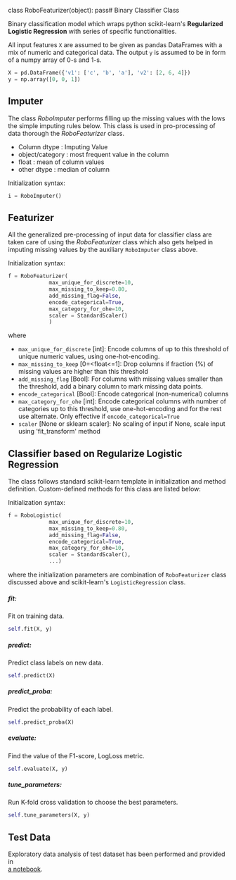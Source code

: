 class RoboFeaturizer(object):
    pass# Binary Classifier Class

Binary classification model which wraps python scikit-learn's **Regularized Logistic Regression**
with series of specific functionalities.

All input features `X` are assumed to be given as pandas DataFrames 
with a mix of numeric and categorical data. The output `y` is assumed to be in form of a numpy array of 0-s and 1-s.
```python
X = pd.DataFrame({'v1': ['c', 'b', 'a'], 'v2': [2, 6, 4]}) 
y = np.array([0, 0, 1])
```

## Imputer
The class *RoboImputer* performs filling up the missing values with the lows the simple imputing rules below.
This class is used in pro-processing of data thorough the *RoboFeaturizer* class.   
 - Column dtype    :   Imputing Value
 - object/category :   most frequent value in the column
 - float           :   mean of column values
 - other dtype     :   median of column
 
 Initialization syntax:
```python
i = RoboImputer()
```  

## Featurizer
All the generalized pre-processing of input data for classifier class are taken care of using 
the *RoboFeaturizer* class which also gets helped in imputing missing values by the auxiliary 
`RoboImputer` class above.

Initialization syntax: 
```python
f = RoboFeaturizer(
             max_unique_for_discrete=10,
             max_missing_to_keep=0.80,
             add_missing_flag=False,
             encode_categorical=True,
             max_category_for_ohe=10,
             scaler = StandardScaler()
             )
```
where 
 - `max_unique_for_discrete` [int]: Encode columns of up to this threshold of unique numeric values, using one-hot-encoding.  
 - `max_missing_to_keep` [0=<float<=1]: Drop columns if fraction (%) of missing values are higher than this threshold
 - `add_missing_flag` [Bool]: For columns with missing values smaller than the threshold, add a binary column to mark missing data points. 
 - `encode_categorical` [Bool]: Encode categorical (non-numerical) columns
 - `max_category_for_ohe` [int]: Encode categorical columns with number of categories up to this threshold, use one-hot-encoding and for the rest use alternate. Only effective if `encode_categorical=True` 
 -  `scaler` [None or sklearn scaler]:  No scaling of input if None, scale input using 'fit_transform' method



## Classifier based on Regularize Logistic Regression
The class follows standard scikit-learn template in initialization and method definition.
Custom-defined methods for this class are listed below:

Initialization syntax: 
```python
f = RoboLogistic(
             max_unique_for_discrete=10,
             max_missing_to_keep=0.80,
             add_missing_flag=False,
             encode_categorical=True,
             max_category_for_ohe=10,
             scaler = StandardScaler(),
             ...)
```
where the initialization parameters are combination of `RoboFeaturizer` class discussed above and 
scikit-learn's `LogisticRegression` class.
 
##### fit: 
Fit on training data.
```python
self.fit(X, y)
```
##### predict:
Predict class labels on new data.
```python
self.predict(X)
```
##### predict_proba:
Predict the probability of each label.
```python
self.predict_proba(X)
```

##### evaluate:
Find the value of the F1-score, LogLoss metric.
```python
self.evaluate(X, y)
```
##### tune_parameters:
Run K-fold cross validation to choose the best parameters.
```python
self.tune_parameters(X, y)
```

## Test Data
Exploratory data analysis of test dataset has been performed and provided in  
[a notebook](../data/EDA.ipynb).
